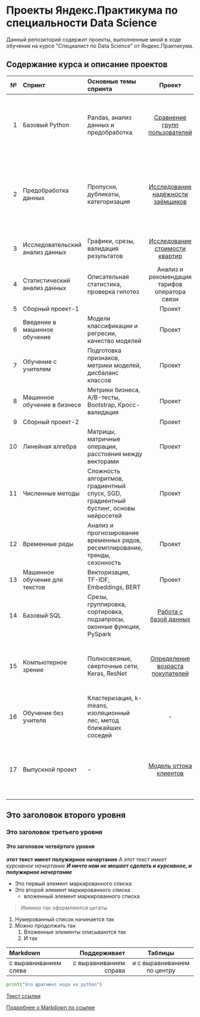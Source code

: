 # Проекты Яндекс.Практикума по специальности Data Science

Данный репозиторий содержит проекты, выполненные мной в ходе обучения на курсе "Специалист по Data Science" от Яндекс.Практикума.

## Содержание курса и описание проектов

|№ | Спринт | Основные темы спринта | Проект | Описание | Инструменты и навыки |
|-:| :-- |:-- | :--: | :--: | :--: |
|1|Базовый Python| Pandas, анализ данных и предобработка | [Сравнение групп пользователей](https://github.com/Vasekk/Yandex-Practicum/tree/main/1_User_groups_comparison)  | На данных об использовании музыкального стримингого сервиса сравнить поведение пользователей из разных городов  | `Python` `Pandas` `Предобработка данных`|
|2|Предобработка данных| Пропуски, дубликаты, категоризация | [Исследование надёжности заёмщиков](https://github.com/Vasekk/Yandex-Practicum/tree/main/2_Borrower_reliability_research)  | Исследовать влияние характеристик заемщика (пол, возраст, семейное положение, количество детей и др.) на наличие задолженности по кредиту  | `Python` `Pandas` `pymystem3` `Предобработка данных` `Лемматизация`|
|3| Исследовательский анализ данных | Графики, срезы, валидация результатов | [Исследование стоимости квартир](https://github.com/Vasekk/Yandex-Practicum/tree/main/3_Apartment_price_research) | Определение факторов, влияющих на стоимость квартир |  `Python` `Pandas` `seaborn`|
|4| Статистический анализ данных | Описательная статистика, проверка гипотез | Анализ и рекомендация тарифов оператора связи | Описание | Стек |
|5| Сборный проект-1 |   |Проект |Описание |Стек |
|6| Введение в машинное обучение |Модели классификации и регресии, качество моделей| Проект | Описание | Стек |
|7| Обучение с учителем |Подготовка признаков, метрики моделей, дисбаланс классов| Проект | Описание | Стек |
|8| Машинное обучение в бизнесе |Метрики бизнеса,  A/B-тесты, Bootstrap, Кросс-валидация| Проект | Описание | Стек |
|9| Сборный проект-2 || Проект | Описание | Стек |
|10| Линейная алгебра |Матрицы, матричные операции, расстояния между векторами| Проект | Описание | Стек |
|11| Численные методы |Сложность алгоритмов, градиентный спуск, SGD, градиентный бустинг, основы нейросетей| Проект | Описание | Стек |
|12| Временные ряды | Анализ и прогнозирование временных рядов, ресемплирование, тренды, сезонность  | Проект | Описание | Стек |
|13| Машинное обучение для текстов | Векторизация, TF-IDF, Embeddings, BERT| Проект | Описание | Стек |
|14| Базовый SQL | Срезы, группировка, сортировка, подзапросы, оконные функции, PySpark  | [Работа с базой данных](https://github.com/Vasekk/Yandex-Practicum/tree/main/14_SQL) | SQL запросы | Срезы, группировка, сортировка, подзапросы |
|15| Компьютерное зрение |Полносвязные, сверточные сети, Keras, ResNet| [Определение возраста покупателей](https://github.com/Vasekk/Yandex-Practicum/tree/main/15_Buyers_age_CV) | Разработать систему компьютерного зрения для определения возраста покупателей | `tensorflow` `Keras` `ResNet` `matplotlib` |
|16| Обучение без учителя | Кластеризация, k-means, изоляционный лес, метод ближайших соседей | - | - | - |
|17| Выпускной проект| - | [Модель оттока клиентов](https://github.com/Vasekk/Yandex-Practicum/tree/main/16_Telecom_user_churn) | Разработать модель предсказывающую отток клиентов оператора связи | `pandas` `numpy` `seaborn` `matplotlib` `optuna` `sklearn` `lightgbm` `catboost` `imblearn` `features selection`|


## Это заголовок второго уровня
### Это заголовок третьего уровня
#### Это заголовок четвёртого уровня
**этот текст имеет полужирное начертание**
*А этот текст имеет курсивное начертание*
***И ничто нам не мешает сделать и курсивное, и полужирное начертание***
- Это первый элемент маркированного списка
- Это второй элемент маркированного списка
    - вложенный элемент маркированного списка
> Именно так оформляются цитаты
1. Нумерованный список начинается так
2. Можно продолжить так
    1. Вложенные элементы описываются так
    2. И так

| Markdown | Поддерживает | Таблицы |
| :-- | --: |:--:|
| с выравниванием слева | с выравниванием справа | и с выравниванием по центру |

```python
print("Это фрагмент кода на python")
```
[Текст ссылки](адрес://ссылки.здесь "Заголовок ссылки")

[Подробнее о Markdown по ссылке](https://daringfireball.net/projects/markdown/)
